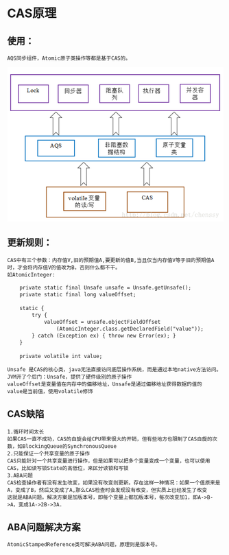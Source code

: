 # CAS原理

## 使用：
	AQS同步组件，Atomic原子类操作等都是基于CAS的。
![image](https://github.com/williamzhang11/fastTech/blob/master/src/main/java/com/xiu/fastTech/cas/image/casuse.jpg)
## 更新规则：

	CAS中有三个参数：内存值V,旧的预期值A,要更新的值B,当且仅当内存值V等于旧的预期值A时，才会将内存值V的值改为B，否则什么都不干。
	如AtomicInteger:
```
    private static final Unsafe unsafe = Unsafe.getUnsafe();
    private static final long valueOffset;

    static {
        try {
            valueOffset = unsafe.objectFieldOffset
                (AtomicInteger.class.getDeclaredField("value"));
        } catch (Exception ex) { throw new Error(ex); }
    }

    private volatile int value;
```
	Unsafe 是CAS的核心类，java无法直接访问底层操作系统，而是通过本地native方法访问。JVM开了个后门：Unsafe，提供了硬件级别的原子操作
	valueOffset是变量值在内存中的偏移地址，Unsafe是通过偏移地址获得数据的值的
	value是当前值，使用volatile修饰
	
## CAS缺陷
	1.循环时间太长
	如果CAS一直不成功，CAS的自旋会给CPU带来很大的开销，但有些地方也限制了CAS自旋的次数，如BlockingQueue的SynchronousQueue
	2.只能保证一个共享变量的原子操作
	CAS只能针对一个共享变量进行操作，但是如果可以把多个变量变成一个变量，也可以使用CAS，比如读写锁State的高低位，来区分读锁和写锁
	3.ABA问题
	CAS检查操作者有没有发生改变，如果没有改变则更新。存在这样一种情况：如果一个值原来是A，变成了B，然后又变成了A,那么CAS检查时会发现没有改变，但实质上已经发生了改变
	这就是ABA问题。解决方案是加版本号，即每个变量上都加版本号，每次改变加1，即A->B->A，变成1A->2B->3A.
	
## ABA问题解决方案
	AtomicStampedReference类可解决ABA问题，原理则是版本号。




























